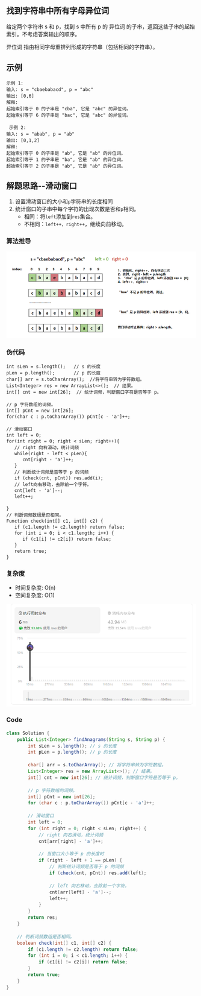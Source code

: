 ## 找到字符串中所有字母异位词

给定两个字符串 s 和 p，找到 s 中所有 p 的 异位词 的子串，返回这些子串的起始索引。不考虑答案输出的顺序。

异位词 指由相同字母重排列形成的字符串（包括相同的字符串）。

## 示例
```
示例 1:
输入: s = "cbaebabacd", p = "abc"
输出: [0,6]
解释:
起始索引等于 0 的子串是 "cba", 它是 "abc" 的异位词。
起始索引等于 6 的子串是 "bac", 它是 "abc" 的异位词。

 示例 2:
输入: s = "abab", p = "ab"
输出: [0,1,2]
解释:
起始索引等于 0 的子串是 "ab", 它是 "ab" 的异位词。
起始索引等于 1 的子串是 "ba", 它是 "ab" 的异位词。
起始索引等于 2 的子串是 "ab", 它是 "ab" 的异位词。
```

##  解题思路--滑动窗口
1. 设置滑动窗口的大小和`p`字符串的长度相同
2. 统计窗口的子串中每个字符的出现次数是否和`p`相同。
   - 相同：将`left`添加到`res`集合。
   - 不相同：`left++，right++`，继续向前移动。

###  算法推导

<img src=".images/2b86015a.png" width="700"/>

###  伪代码
```
int sLen = s.length();   // s 的长度
pLen = p.length();       // p 的长度
char[] arr = s.toCharArray();  //将字符串转为字符数组。
List<Integer> res = new ArrayList<>();  // 结果。
int[] cnt = new int[26];  // 统计词频，判断窗口字符是否等于 p。

// p 字符数组的词频。
int[] pCnt = new int[26];
for(char c : p.toCharArray()) pCnt[c - 'a']++;

// 滑动窗口
int left = 0;
for(int right = 0; right < sLen; right++){
   // right 向右滑动，统计词频
   while(right - left < pLen){
      cnt[right - 'a']++;   
   }
   // 判断统计词频是否等于 p 的词频
   if (check(cnt, pCnt)) res.add(i);
   // left向右移动，去除前一个字符。
   cnt[left - 'a']--;   
   left++;
   
}
// 判断词频数组是否相同。
Function check(int[] c1, int[] c2) {
   if (c1.length != c2.length) return false;
   for (int i = 0; i < c1.length; i++) {
      if (c1[i] != c2[i]) return false;
   }
   return true;
}
```

### 复杂度
- 时间复杂度: O(n)
- 空间复杂度: O(1)

<img src=".images/7cad5225.png" width="600"/>

### Code
```java
class Solution {
    public List<Integer> findAnagrams(String s, String p) {
        int sLen = s.length(); // s 的长度
        int pLen = p.length(); // p 的长度
        
        char[] arr = s.toCharArray(); // 将字符串转为字符数组。
        List<Integer> res = new ArrayList<>(); // 结果。
        int[] cnt = new int[26]; // 统计词频，判断窗口字符是否等于 p。

        // p 字符数组的词频。
        int[] pCnt = new int[26];
        for (char c : p.toCharArray()) pCnt[c - 'a']++;

        // 滑动窗口
        int left = 0;
        for (int right = 0; right < sLen; right++) {
            // right 向右滑动，统计词频
            cnt[arr[right] - 'a']++;

            // 当窗口大小等于 p 的长度时
            if (right - left + 1 == pLen) {
                // 判断统计词频是否等于 p 的词频
                if (check(cnt, pCnt)) res.add(left);

                // left 向右移动，去除前一个字符。
                cnt[arr[left] - 'a']--;
                left++;
            }
        }
        return res;
    }

    // 判断词频数组是否相同。
    boolean check(int[] c1, int[] c2) {
        if (c1.length != c2.length) return false;
        for (int i = 0; i < c1.length; i++) {
            if (c1[i] != c2[i]) return false;
        }
        return true;
    }
}

```



